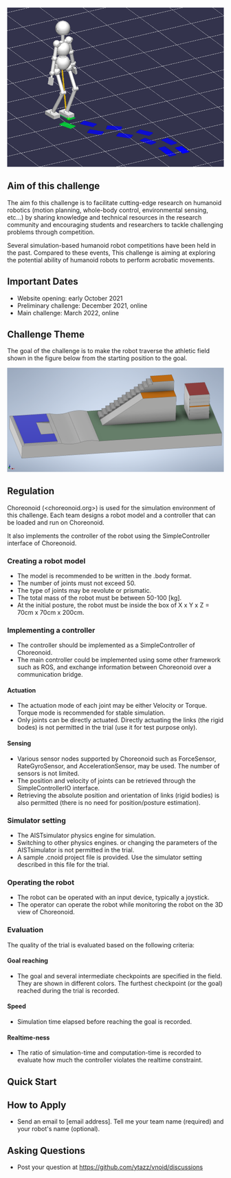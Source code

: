 ![top image](fig/robot.png "Top Image")

## Aim of this challenge
The aim fo this challenge is to facilitate cutting-edge research on humanoid robotics
 (motion planning, whole-body control, environmental sensing, etc...)
 by sharing knowledge and technical resources in the research community and
 encouraging students and researchers to tackle challenging problems through competition.

Several simulation-based humanoid robot competitions have been held in the past.
Compared to these events, This challenge is aiming at exploring the potential ability of humanoid robots to
perform acrobatic movements.


## Important Dates

- Website opening: early October 2021
- Preliminary challenge: December 2021, online
- Main challenge: March 2022, online

## Challenge Theme

The goal of the challenge is to make the robot traverse the athletic field shown in the figure below
 from the starting position to the goal.

![field](fig/field.png "Athletics Field")

## Regulation

Choreonoid (<choreonoid.org>) is used for the simulation environment of this challenge.
Each team designs a robot model and a controller that can be loaded and run on Choreonoid.

It also implements the controller of the robot using the SimpleController interface of Choreonoid.

### Creating a robot model

- The model is recommended to be written in the .body format.
- The number of joints must not exceed 50.
- The type of joints may be revolute or prismatic.
- The total mass of the robot must be between 50-100 [kg].
- At the initial posture, the robot must be inside the box of X x Y x Z = 70cm x 70cm x 200cm.

### Implementing a controller

- The controller should be implemented as a SimpleController of Choreonoid.
- The main controller could be implemented using some other framework such as ROS,
  and exchange information between Choreonoid over a communication bridge.

#### Actuation
- The actuation mode of each joint may be either Velocity or Torque.
  Torque mode is recommended for stable simulation.
- Only joints can be directly actuated.
  Directly actuating the links (the rigid bodes) is not permitted in the trial (use it for test purpose only).
  
#### Sensing
- Various sensor nodes supported by Choreonoid such as ForceSensor, RateGyroSensor, and AccelerationSensor, may be used.
  The number of sensors is not limited.
- The position and velocity of joints can be retrieved through the SimpleControllerIO interface.
- Retrieving the absolute position and orientation of links (rigid bodies) is also permitted
  (there is no need for position/posture estimation).

### Simulator setting
- The AISTsimulator physics engine for simulation.
- Switching to other physics engines. or changing the parameters of the AISTsimulator is not permitted in the trial.
- A sample .cnoid project file is provided.
  Use the simulator setting described in this file for the trial.

### Operating the robot
- The robot can be operated with an input device, typically a joystick.
- The operator can operate the robot while monitoring the robot on the 3D view of Choreonoid.

### Evaluation
The quality of the trial is evaluated based on the following criteria:

#### Goal reaching
- The goal and several intermediate checkpoints are specified in the field. They are shown in different colors.
  The furthest checkpoint (or the goal) reached during the trial is recorded.
  
#### Speed
- Simulation time elapsed before reaching the goal is recorded.
  
#### Realtime-ness
- The ratio of simulation-time and computation-time is recorded to evaluate how much the controller violates the realtime constraint.


## Quick Start


## How to Apply
- Send an email to [email address]. Tell me your team name (required) and your robot's name (optional).

## Asking Questions
- Post your question at https://github.com/ytazz/vnoid/discussions


